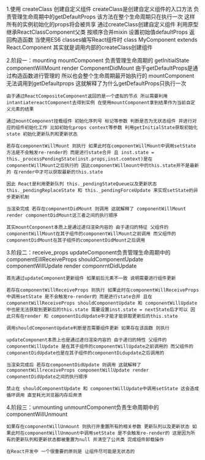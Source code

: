 1.使用 createClass 创建自定义组件
    createClass是创建自定义组件的入口方法 负责管理生命周期中的getDefaultProps 该方法在整个生命周期只在执行一次 这样所有的实例初始化的props将会被共享
    通过createClass创建自定义组件 利用原型继承ReactClassComponent父类 按顺序合并mixin 设置初始值defaultProps 返回构造函数
    当使用ES6 classes编写React组件时 class MyComponent extends React.Component 其实就是调用内部的createClass创建组件

2.阶段一：mounting
    mountComponent 负责管理生命周期的 getInitialState componentWillMount render ComponentDidMount 
    由于getDefaultProps是通过构造函数进行管理的 所以也会整个生命周期最开始执行的 mountComponent无法调用到getDefaultprops 这就解释了为什么getDefaultProps只执行一次

    由于通过ReactCompositeComponent返回的是一个虚拟的节点 所以需要利用intantiatereactComponent去得到实例 在使用mountComponent拿到结果作为当前自定义元素的结果

    通过mountComponent挂载组件 初始化序列号 标记等参数 判断是否为无状态组件 并进行对应的组件初始化工作 比如初始化props context等参数 利用getInitialState获取初始化state 初始化更新队列和更新状态

    若存在componentWillMount 则执行 如果此时在componentWillMount中调用setState方法是不会触发re-render的 而是进行state合并 且 inst.state = this._processPendingState(inst.props,inst.comtext)是在componentWillMount之后执行的 因此componentWillmount中的this.state并不是最新的 在render中才可以获取最新的this.state

    因此 React是利用更新队列 this._pendingStateQueue以及更新状态 this._pendingReplaceState 和 this._pendingForceUpdate 来实现setState的异步更新机制

    当渲染完成 若存在componentDidMount 则调用 这就解释了 componentWillMount render componentDidMount这三者之间的执行顺序

    其实mountConponent本质上是通过递归渲染内容的 由于递归的特征 父组件的componentWillMount在其子组件的componentWillMount之前调用 而父组件的componentDidMount在其子组件的componentDidMount之后调用

3.阶段二：receive_props
    updateComponent负责管理生命周期中的 componentEillReceiveProps shouldComponentUpdate componentWillUpdate render componrntDidUpdate 

    首先通过updateComponent更新组件 如果前后元素不一致 说明需要进行组件更新

    若存在componentWillReceiveProps 则执行 如果此时在componentWillReceiveProps中调用setState 是不会触发re-render的 而是进行state合并 且在componentWillReceiveProps shouldComponentUpdate 和 componentWillUpdate中也是无法获取到更新后的this.state 需要设置inst.state = nextState后才可以 因此只有在render 和 componentDidUpdate中才能才能获取更新后的this.state

    调用shouldComponentUpdate判断是否需要组件更新 如果存在该函数 则执行

    updateComponent本质上也是通过递归渲染内容的 由于递归的特性 父组件的componentWillUpdate 是在其子组件的componentWillUpdate之前调用的 而父组件的componentDidUpdate也是在其子组件的componentDidupdate之后调用的

    当渲染完成后 若存在componentDidUpdate 则调用 这就解释了componentWillreceiveProps componentWillUpdate render componentDidUpdate之间的执行顺序

    禁止在 shouldComponentUpdate 和 componentWillUpdate中调用setState 这会造成循环调用 直至耗光浏览器内存后奔溃

4.阶段三：unmounting
    unmountComponent负责生命周期中的componentWillUnmount

    如果存在componentWillUnmount 则执行并重置所有的相关参数 更新队列以及更新状态 如果此时在componentWillUnmount中调用setState 是不会触发re-render的 这是因为所有的更新队列和更新状态都被重置为null 并清空了公共类 完成组件卸载操作

    在React开发中 一个很重要的原则是 让组件尽可能是无状态的
